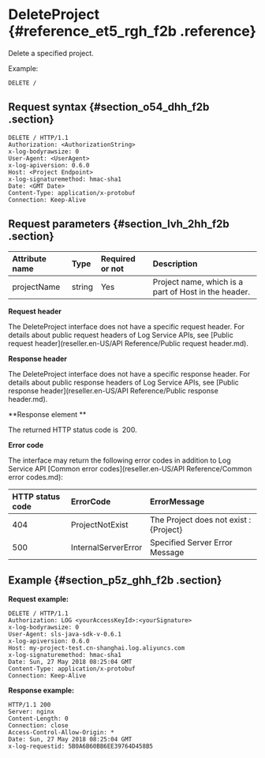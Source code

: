 # DeleteProject {#reference_et5_rgh_f2b .reference}

Delete a specified project.

Example:

```
DELETE /
```

## Request syntax {#section_o54_dhh_f2b .section}

```
DELETE / HTTP/1.1
Authorization: <AuthorizationString>
x-log-bodyrawsize: 0
User-Agent: <UserAgent>
x-log-apiversion: 0.6.0
Host: <Project Endpoint>
x-log-signaturemethod: hmac-sha1
Date: <GMT Date>
Content-Type: application/x-protobuf
Connection: Keep-Alive
```

## Request parameters {#section_lvh_2hh_f2b .section}

|Attribute name|Type |Required or not|Description|
|:-------------|:----|:--------------|:----------|
|projectName|string|Yes|Project name, which is a part of Host in the header.|

**Request header**

The DeleteProject interface does not have a specific request header. For details about public request headers of Log Service APIs, see [Public request header](reseller.en-US/API Reference/Public request header.md).

**Response header**

The DeleteProject interface does not have a specific response header. For details about public response headers of Log Service APIs, see [Public response header](reseller.en-US/API Reference/Public response header.md).

**Response element **

The returned HTTP status code is  200.

**Error code**

The interface may return the following error codes in addition to Log Service API [Common error codes](reseller.en-US/API Reference/Common error codes.md):

|HTTP status code|ErrorCode|ErrorMessage|
|:---------------|:--------|:-----------|
|404|ProjectNotExist|The Project does not exist : \{Project\}|
|500|InternalServerError|Specified Server Error Message|

## Example {#section_p5z_ghh_f2b .section}

**Request example:**

```
DELETE / HTTP/1.1
Authorization: LOG <yourAccessKeyId>:<yourSignature>
x-log-bodyrawsize: 0
User-Agent: sls-java-sdk-v-0.6.1
x-log-apiversion: 0.6.0
Host: my-project-test.cn-shanghai.log.aliyuncs.com
x-log-signaturemethod: hmac-sha1
Date: Sun, 27 May 2018 08:25:04 GMT
Content-Type: application/x-protobuf
Connection: Keep-Alive
```

**Response example:**

```
HTTP/1.1 200
Server: nginx
Content-Length: 0
Connection: close
Access-Control-Allow-Origin: *
Date: Sun, 27 May 2018 08:25:04 GMT
x-log-requestid: 5B0A6B60BB6EE39764D458B5
```


